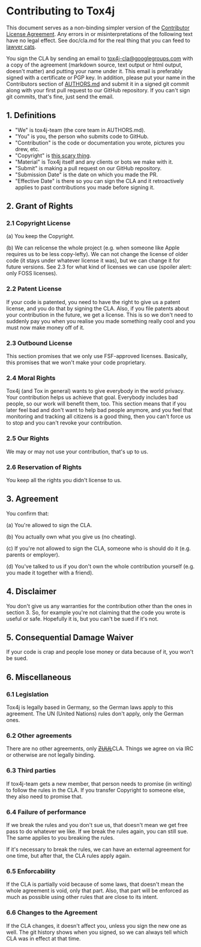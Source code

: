 # Contributing to Tox4j

This document serves as a non-binding simpler version of the [Contributor
License Agreement](doc/cla.md). Any errors in or misinterpretations of the
following text have no legal effect. See doc/cla.md for the real thing
that you can feed to [lawyer cats](http://www.legalcheek.com/wp-content/uploads/2012/04/lawyer-cat1.jpg).

You sign the CLA by sending an email to tox4j-cla@googlegroups.com with a copy
of the agreement (markdown source, text output or html output, doesn't matter)
and putting your name under it. This email is preferably signed with a
certificate or PGP key. In addition, please put your name in the Contributors
section of [AUTHORS.md](AUTHORS.md) and submit it in a signed git commit along
with your first pull request to our GitHub repository. If you can't sign git
commits, that's fine, just send the email.

## 1. Definitions

- "We" is tox4j-team (the core team in AUTHORS.md).
- "You" is you, the person who submits code to GitHub.
- "Contribution" is the code or documentation you wrote, pictures you drew, etc.
- "Copyright" is [this scary thing](http://en.wikipedia.org/wiki/Copyright).
- "Material" is Tox4j itself and any clients or bots we make with it.
- "Submit" is making a pull request on our GitHub repository.
- "Submission Date" is the date on which you made the PR.
- "Effective Date" is there so you can sign the CLA and it retroactively
  applies to past contributions you made before signing it.

## 2. Grant of Rights

### 2.1 Copyright License

(a) You keep the Copyright.

(b) We can relicense the whole project (e.g. when someone like Apple requires
us to be less copy-lefty). We can not change the license of older code (it
stays under whatever license it was), but we can change it for future
versions. See 2.3 for what kind of licenses we can use (spoiler alert: only
FOSS licenses).

### 2.2 Patent License

If your code is patented, you need to have the right to give us a patent
license, and you do that by signing the CLA. Also, if you file patents about
your contribution in the future, we get a license. This is so we don't need to
suddenly pay you when you realise you made something really cool and you must
now make money off of it.

### 2.3 Outbound License

This section promises that we only use FSF-approved licenses. Basically, this
promises that we won't make your code proprietary.

### 2.4 Moral Rights

Tox4j (and Tox in general) wants to give everybody in the world privacy. Your
contribution helps us achieve that goal. Everybody includes bad people, so our
work will benefit them, too. This section means that if you later feel bad and
don't want to help bad people anymore, and you feel that monitoring and
tracking all citizens is a good thing, then you can't force us to stop and you
can't revoke your contribution.

### 2.5 Our Rights

We may or may not use your contribution, that's up to us.

### 2.6 Reservation of Rights

You keep all the rights you didn't license to us.

## 3. Agreement

You confirm that:

(a) You're allowed to sign the CLA.

(b) You actually own what you give us (no cheating).

(c) If you're not allowed to sign the CLA, someone who is should do it (e.g.
parents or employer).

(d) You've talked to us if you don't own the whole contribution yourself (e.g.
you made it together with a friend).

## 4. Disclaimer

You don't give us any warranties for the contribution other than the ones in
section 3. So, for example you're not claiming that the code you wrote is
useful or safe. Hopefully it is, but you can't be sued if it's not.

## 5. Consequential Damage Waiver

If your code is crap and people lose money or data because of it, you won't be
sued.

## 6. Miscellaneous

### 6.1 Legislation

Tox4j is legally based in Germany, so the German laws apply to this agreement.
The UN (United Nations) rules don't apply, only the German ones.

### 6.2 Other agreements

There are no other agreements, only
~~[ZUUL](http://onqny.com/wp-content/uploads/2013/02/the-gatekeeper.png)~~CLA.
Things we agree on via IRC or otherwise are not legally binding.

### 6.3 Third parties

If tox4j-team gets a new member, that person needs to promise (in writing) to
follow the rules in the CLA. If you transfer Copyright to someone else, they
also need to promise that.

### 6.4 Failure of performance

If we break the rules and you don't sue us, that doesn't mean we get free pass
to do whatever we like. If we break the rules again, you can still sue. The
same applies to you breaking the rules.

If it's necessary to break the rules, we can have an external agreement for
one time, but after that, the CLA rules apply again.

### 6.5 Enforcability

If the CLA is partially void because of some laws, that doesn't mean the whole
agreement is void, only that part. Also, that part will be enforced as much as
possible using other rules that are close to its intent.

### 6.6 Changes to the Agreement

If the CLA changes, it doesn't affect you, unless you sign the new one as
well. The git history shows when you signed, so we can always tell which CLA
was in effect at that time.
